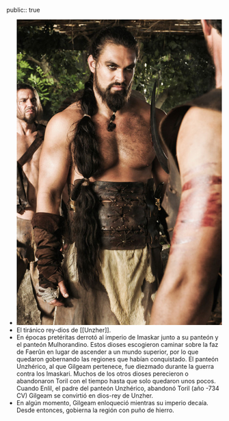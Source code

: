 public:: true

- ![Khal-Drogo-530198-3463305799.jpg](../assets/Khal-Drogo-530198-3463305799_1740343878150_0.jpg)
- El tiránico rey-dios de [[Unzher]].
- En épocas pretéritas derrotó al imperio de Imaskar junto a su panteón y el panteón Mulhorandino. Estos dioses escogieron caminar sobre la faz de Faerûn en lugar de ascender a un mundo superior, por lo que quedaron gobernando las regiones que habían conquistado. El panteón Unzhérico, al que Gilgeam pertenece, fue diezmado durante la guerra contra los Imaskari. Muchos de los otros dioses perecieron o abandonaron Toril con el tiempo hasta que solo quedaron unos pocos. Cuando Enlil, el padre del panteón Unzhérico, abandonó Toril (año -734 CV) Gilgeam se convirtió en dios-rey de Unzher.
- En algún momento, Gilgeam enloqueció mientras su imperio decaía. Desde entonces, gobierna la región con puño de hierro.